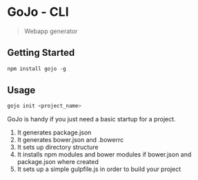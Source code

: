 # GoJo - CLI

> Webapp generator


## Getting Started
```javascript
npm install gojo -g
```

## Usage
```javascript
gojo init <project_name>
```

GoJo is handy if you just need a basic startup for a project.

1. It generates package.json
2. It generates bower.json and .bowerrc
3. It sets up directory structure
4. It installs npm modules and bower modules if bower.json and package.json where created
5. It sets up a simple gulpfile.js in order to build your project





